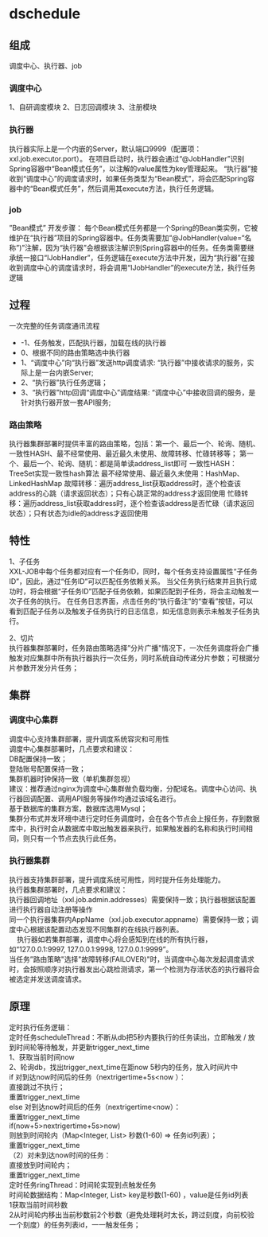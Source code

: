 # dschedule

## 组成
调度中心、执行器、job

### 调度中心

1、自研调度模块
2、日志回调模块
3、注册模块

### 执行器

 执行器实际上是一个内嵌的Server，默认端口9999（配置项：xxl.job.executor.port）。
在项目启动时，执行器会通过“@JobHandler”识别Spring容器中“Bean模式任务”，以注解的value属性为key管理起来。
“执行器”接收到“调度中心”的调度请求时，如果任务类型为“Bean模式”，将会匹配Spring容器中的“Bean模式任务”，然后调用其execute方法，执行任务逻辑。

### job

”Bean模式”
开发步骤： 每个Bean模式任务都是一个Spring的Bean类实例，它被维护在“执行器”项目的Spring容器中。任务类需要加“@JobHandler(value=“名称”)”注解，因为“执行器”会根据该注解识别Spring容器中的任务。任务类需要继承统一接口“IJobHandler”，任务逻辑在execute方法中开发，因为“执行器”在接收到调度中心的调度请求时，将会调用“IJobHandler”的execute方法，执行任务逻辑

## 过程  
一次完整的任务调度通讯流程  
- -1、任务触发，匹配执行器，加载在线的执行器
- 0、根据不同的路由策略选中执行器
- 1、“调度中心”向“执行器”发送http调度请求: “执行器”中接收请求的服务，实际上是一台内嵌Server;
- 2、“执行器”执行任务逻辑；
- 3、“执行器”http回调“调度中心”调度结果: “调度中心”中接收回调的服务，是针对执行器开放一套API服务;

### 路由策略  
执行器集群部署时提供丰富的路由策略，包括：第一个、最后一个、轮询、随机、一致性HASH、最不经常使用、最近最久未使用、故障转移、忙碌转移等；
第一个、最后一个、轮询、随机：都是简单读address_list即可
一致性HASH：TreeSet实现一致性hash算法
最不经常使用、最近最久未使用：HashMap、LinkedHashMap
故障转移：遍历address_list获取address时，逐个检查该address的心跳（请求返回状态）；只有心跳正常的address才返回使用
忙碌转移：遍历address_list获取address时，逐个检查该address是否忙碌（请求返回状态）；只有状态为idle的address才返回使用

## 特性

1、子任务  
XXL-JOB中每个任务都对应有一个任务ID，同时，每个任务支持设置属性“子任务ID”，因此，通过“任务ID”可以匹配任务依赖关系。
当父任务执行结束并且执行成功时，将会根据“子任务ID”匹配子任务依赖，如果匹配到子任务，将会主动触发一次子任务的执行。
在任务日志界面，点击任务的“执行备注”的“查看”按钮，可以看到匹配子任务以及触发子任务执行的日志信息，如无信息则表示未触发子任务执行。

2、切片  
执行器集群部署时，任务路由策略选择”分片广播"情况下，一次任务调度将会广播触发对应集群中所有执行器执行一次任务，同时系统自动传递分片参数；可根据分片参数开发分片任务；

## 集群

### 调度中心集群
调度中心支持集群部署，提升调度系统容灾和可用性  
调度中心集群部署时，几点要求和建议：  
DB配置保持一致；  
登陆账号配置保持一致；  
集群机器时钟保持一致（单机集群忽视）  
建议：推荐通过nginx为调度中心集群做负载均衡，分配域名。调度中心访问、执行器回调配置、调用API服务等操作均通过该域名进行。   
基于数据库的集群方案，数据库选用Mysql；  
集群分布式并发环境中进行定时任务调度时，会在各个节点会上报任务，存到数据库中，执行时会从数据库中取出触发器来执行，如果触发器的名称和执行时间相同，则只有一个节点去执行此任务。

### 执行器集群
执行器支持集群部署，提升调度系统可用性，同时提升任务处理能力。  
执行器集群部署时，几点要求和建议：  
执行器回调地址（xxl.job.admin.addresses）需要保持一致；执行器根据该配置进行执行器自动注册等操作  
同一个执行器集群内AppName（xxl.job.executor.appname）需要保持一致；调度中心根据该配置动态发现不同集群的在线执行器列表。  
  &nbsp;&nbsp;&nbsp;&nbsp;执行器如若集群部署，调度中心将会感知到在线的所有执行器，如“127.0.0.1:9997, 127.0.0.1:9998, 127.0.0.1:9999”。  
当任务”路由策略"选择"故障转移(FAILOVER)"时，当调度中心每次发起调度请求时，会按照顺序对执行器发出心跳检测请求，第一个检测为存活状态的执行器将会被选定并发送调度请求。  

## 原理  
定时执行任务逻辑：  
定时任务scheduleThread：不断从db把5秒内要执行的任务读出，立即触发 / 放到时间轮等待触发，并更新trigger_next_time  
      1、获取当前时间now  
      2、轮询db，找出trigger_next_time在距now 5秒内的任务，放入时间片中  
if  对到达now时间后的任务（nextrigertime+5s<now ）：  
直接跳过不执行；  
重置trigger_next_time  
else  对到达now时间后的任务（nextrigertime<now）：  
         重置trigger_next_time  
        if(now+5>nextrigertime+5s>now)  
则放到时间轮内（Map<Integer, List<Integer>> 秒数(1-60) => 任务id列表）；  
重置trigger_next_time  
（2）对未到达now时间的任务：  
直接放到时间轮内；  
重置trigger_next_time  
定时任务ringThread：时间轮实现到点触发任务  
时间轮数据结构：Map<Integer, List<Integer>> key是秒数(1-60) ，value是任务id列表  
1获取当前时间秒数  
2从时间轮内移出当前秒数前2个秒数（避免处理耗时太长，跨过刻度，向前校验一个刻度）的任务列表id，一一触发任务；  
